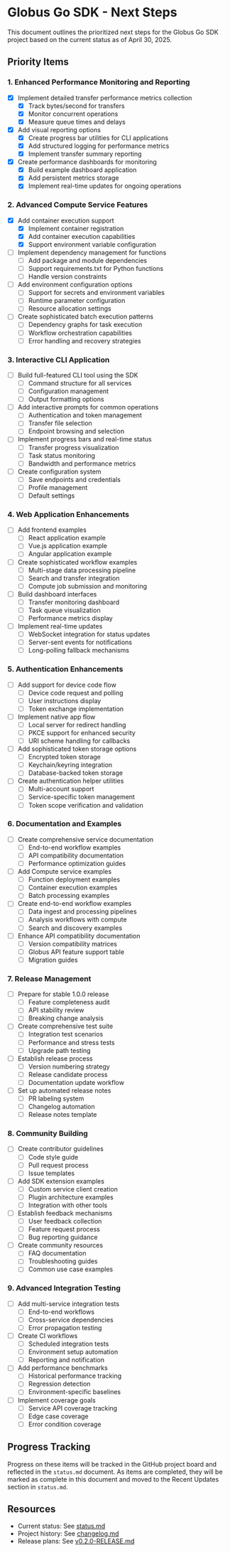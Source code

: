 <!-- SPDX-License-Identifier: Apache-2.0 -->
<!-- Copyright (c) 2025 Scott Friedman and Project Contributors -->

# Globus Go SDK - Next Steps

This document outlines the prioritized next steps for the Globus Go SDK project based on the current status as of April 30, 2025.

## Priority Items

### 1. Enhanced Performance Monitoring and Reporting

- [x] Implement detailed transfer performance metrics collection
  - [x] Track bytes/second for transfers
  - [x] Monitor concurrent operations
  - [x] Measure queue times and delays
- [x] Add visual reporting options
  - [x] Create progress bar utilities for CLI applications
  - [x] Add structured logging for performance metrics
  - [x] Implement transfer summary reporting
- [x] Create performance dashboards for monitoring
  - [x] Build example dashboard application
  - [x] Add persistent metrics storage
  - [x] Implement real-time updates for ongoing operations

### 2. Advanced Compute Service Features

- [x] Add container execution support
  - [x] Implement container registration
  - [x] Add container execution capabilities
  - [x] Support environment variable configuration
- [ ] Implement dependency management for functions
  - [ ] Add package and module dependencies
  - [ ] Support requirements.txt for Python functions
  - [ ] Handle version constraints
- [ ] Add environment configuration options
  - [ ] Support for secrets and environment variables
  - [ ] Runtime parameter configuration
  - [ ] Resource allocation settings
- [ ] Create sophisticated batch execution patterns
  - [ ] Dependency graphs for task execution
  - [ ] Workflow orchestration capabilities
  - [ ] Error handling and recovery strategies

### 3. Interactive CLI Application

- [ ] Build full-featured CLI tool using the SDK
  - [ ] Command structure for all services
  - [ ] Configuration management
  - [ ] Output formatting options
- [ ] Add interactive prompts for common operations
  - [ ] Authentication and token management
  - [ ] Transfer file selection
  - [ ] Endpoint browsing and selection
- [ ] Implement progress bars and real-time status
  - [ ] Transfer progress visualization
  - [ ] Task status monitoring
  - [ ] Bandwidth and performance metrics
- [ ] Create configuration system
  - [ ] Save endpoints and credentials
  - [ ] Profile management
  - [ ] Default settings

### 4. Web Application Enhancements

- [ ] Add frontend examples
  - [ ] React application example
  - [ ] Vue.js application example
  - [ ] Angular application example
- [ ] Create sophisticated workflow examples
  - [ ] Multi-stage data processing pipeline
  - [ ] Search and transfer integration
  - [ ] Compute job submission and monitoring
- [ ] Build dashboard interfaces
  - [ ] Transfer monitoring dashboard
  - [ ] Task queue visualization
  - [ ] Performance metrics display
- [ ] Implement real-time updates
  - [ ] WebSocket integration for status updates
  - [ ] Server-sent events for notifications
  - [ ] Long-polling fallback mechanisms

### 5. Authentication Enhancements

- [ ] Add support for device code flow
  - [ ] Device code request and polling
  - [ ] User instructions display
  - [ ] Token exchange implementation
- [ ] Implement native app flow
  - [ ] Local server for redirect handling
  - [ ] PKCE support for enhanced security
  - [ ] URI scheme handling for callbacks
- [ ] Add sophisticated token storage options
  - [ ] Encrypted token storage
  - [ ] Keychain/keyring integration
  - [ ] Database-backed token storage
- [ ] Create authentication helper utilities
  - [ ] Multi-account support
  - [ ] Service-specific token management
  - [ ] Token scope verification and validation

### 6. Documentation and Examples

- [ ] Create comprehensive service documentation
  - [ ] End-to-end workflow examples
  - [ ] API compatibility documentation
  - [ ] Performance optimization guides
- [ ] Add Compute service examples
  - [ ] Function deployment examples
  - [ ] Container execution examples
  - [ ] Batch processing examples
- [ ] Create end-to-end workflow examples
  - [ ] Data ingest and processing pipelines
  - [ ] Analysis workflows with compute
  - [ ] Search and discovery examples
- [ ] Enhance API compatibility documentation
  - [ ] Version compatibility matrices
  - [ ] Globus API feature support table
  - [ ] Migration guides

### 7. Release Management

- [ ] Prepare for stable 1.0.0 release
  - [ ] Feature completeness audit
  - [ ] API stability review
  - [ ] Breaking change analysis
- [ ] Create comprehensive test suite
  - [ ] Integration test scenarios
  - [ ] Performance and stress tests
  - [ ] Upgrade path testing
- [ ] Establish release process
  - [ ] Version numbering strategy
  - [ ] Release candidate process
  - [ ] Documentation update workflow
- [ ] Set up automated release notes
  - [ ] PR labeling system
  - [ ] Changelog automation
  - [ ] Release notes template

### 8. Community Building

- [ ] Create contributor guidelines
  - [ ] Code style guide
  - [ ] Pull request process
  - [ ] Issue templates
- [ ] Add SDK extension examples
  - [ ] Custom service client creation
  - [ ] Plugin architecture examples
  - [ ] Integration with other tools
- [ ] Establish feedback mechanisms
  - [ ] User feedback collection
  - [ ] Feature request process
  - [ ] Bug reporting guidance
- [ ] Create community resources
  - [ ] FAQ documentation
  - [ ] Troubleshooting guides
  - [ ] Common use case examples

### 9. Advanced Integration Testing

- [ ] Add multi-service integration tests
  - [ ] End-to-end workflows
  - [ ] Cross-service dependencies
  - [ ] Error propagation testing
- [ ] Create CI workflows
  - [ ] Scheduled integration tests
  - [ ] Environment setup automation
  - [ ] Reporting and notification
- [ ] Add performance benchmarks
  - [ ] Historical performance tracking
  - [ ] Regression detection
  - [ ] Environment-specific baselines
- [ ] Implement coverage goals
  - [ ] Service API coverage tracking
  - [ ] Edge case coverage
  - [ ] Error condition coverage

## Progress Tracking

Progress on these items will be tracked in the GitHub project board and reflected in the `status.md` document. As items are completed, they will be marked as complete in this document and moved to the Recent Updates section in `status.md`.

## Resources

- Current status: See [status.md](status.md)
- Project history: See [changelog.md](changelog.md)
- Release plans: See [v0.2.0-RELEASE.md](v0.2.0-RELEASE.md)